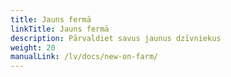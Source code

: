```yaml
---
title: Jauns fermā
linkTitle: Jauns fermā
description: Pārvaldiet savus jaunus dzīvniekus
weight: 20
manualLink: /lv/docs/new-on-farm/
---
```

<script>
  window.location.href = "/lv/docs/new-on-farm/";
</script>
